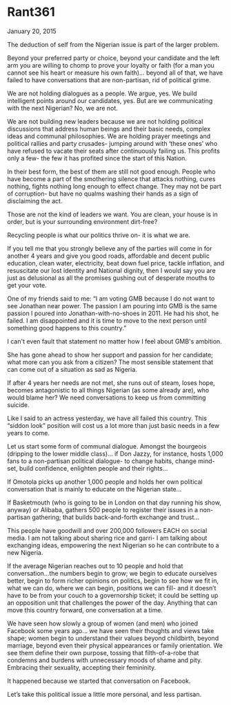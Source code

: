 # Rant361



January 20, 2015

The deduction of self from the Nigerian issue is part of the larger problem. 

Beyond your preferred party or choice, beyond your candidate and the left arm you are willing to chomp to prove your loyalty or faith (for a man you cannot see his heart or measure his own faith)… beyond all of that, we have failed to have conversations that are non-partisan, rid of political grime.

We are not holding dialogues as a people. We argue, yes. We build intelligent points around our candidates, yes. But are we communicating with the next Nigerian? No, we are not.

We are not building new leaders because we are not holding political discussions that address human beings and their basic needs, complex ideas and communal philosophies. We are holding prayer meetings and political rallies and party crusades- jumping around with ‘these ones’ who have refused to vacate their seats after continuously failing us. This profits only a few- the few it has profited since the start of this Nation.

In their best form, the best of them are still not good enough. People who have become a part of the smothering silence that attacks nothing, cures nothing, fights nothing long enough to effect change. They may not be part of corruption- but have no qualms washing their hands as a sign of disclaiming the act.

Those are not the kind of leaders we want. You are clean, your house is in order, but is your surrounding environment dirt-free?

Recycling people is what our politics thrive on- it is what we are.

If you tell me that you strongly believe any of the parties will come in for another 4 years and give you good roads, affordable and decent public education, clean water, electricity, beat down fuel price, tackle inflation, and resuscitate our lost identity and National dignity, then I would say you are just as delusional as all the promises gushing out of desperate mouths to get your vote.

One of my friends said to me: “I am voting GMB because I do not want to see Jonathan near power. The passion I am pouring into GMB is the same passion I poured into Jonathan-with-no-shoes in 2011. He had his shot, he failed. I am disappointed and it is time to move to the next person until something good happens to this country.” 

I can't even fault that statement no matter how I feel about GMB's ambition. 

She has gone ahead to show her support and passion for her candidate; what more can you ask from a citizen? The most sensible statement that can come out of a situation as sad as Nigeria.

If after 4 years her needs are not met, she runs out of steam, loses hope, becomes antagonistic to all things Nigerian (as some already are), who would blame her? We need conversations to keep us from committing suicide.

Like I said to an actress yesterday, we have all failed this country. This “siddon look” position will cost us a lot more than just basic needs in a few years to come.

Let us start some form of communal dialogue. Amongst the bourgeois (dripping to the lower middle class)… if  Don Jazzy, for instance, hosts 1,000 fans to a non-partisan political dialogue- to change habits, change mind-set, build confidence, enlighten people and their rights… 

If Omotola picks up another 1,000 people and holds her own political conversation that is mainly to educate on the Nigerian state…

If Basketmouth (who is going to be in London on that day running his show, anyway) or Alibaba, gathers 500 people to register their issues in a non-partisan gathering; that builds back-and-forth exchange and trust…

This people have goodwill and over 200,000 followers EACH on social media. I am not talking about sharing rice and garri- I am talking about exchanging ideas, empowering the next Nigerian so he can contribute to a new Nigeria.

If the average Nigerian reaches out to 10 people and hold that conversation…the numbers begin to grow; we begin to educate ourselves better, begin to form richer opinions on politics, begin to see how we fit in, what we can do, where we can begin, positions we can fill- and it doesn’t have to be from your couch to a governorship ticket; it could be setting up an opposition unit that challenges the power of the day. Anything that can move this country forward, one conversation at a time.

We have seen how slowly a group of women (and men) who joined Facebook some years ago… we have seen their thoughts and views take shape; women begin to understand their values beyond childbirth, beyond marriage, beyond even their physical appearances or family orientation. We see them define their own purpose, tossing that filth-of-a-robe that condemns and burdens with unnecessary moods of shame and pity. Embracing their sexuality, accepting their femininity.

It happened because we started that conversation on Facebook. 

Let’s take this political issue a little more personal, and less partisan.